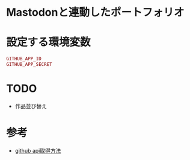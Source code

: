 # Mastodonと連動したポートフォリオ

# 設定する環境変数

```ruby
GITHUB_APP_ID
GITHUB_APP_SECRET
```

# TODO
- 作品並び替え

# 参考
- [github api取得方法](https://yurakawa.hatenablog.jp/entry/2018/06/04/002033)
